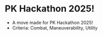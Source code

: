 # PK Hackathon 2025!
- A move made for PK Hackathon 2025!
- Criteria: Combat, Maneuverability, Utility
